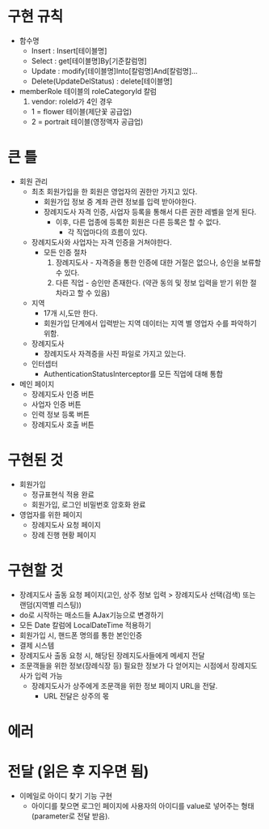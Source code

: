 # 구현 규칙
  - 함수명
    - Insert : Insert[테이블명]
    - Select : get[테이블명]By[기준칼럼명]
    - Update : modify[테이블명]Into[칼럼명]And[칼럼명]...
    - Delete(UpdateDelStatus) : delete[테이블명]
  - memberRole 테이블의 roleCategoryId 칼럼
    1) vendor: roleId가 4인 경우
      - 1 = flower 테이블(제단꽃 공급업)
      - 2 = portrait 테이블(영정액자 공급업)
# 큰 틀
- 회원 관리
  - 최초 회원가입을 한 회원은 영업자의 권한만 가지고 있다.
    - 회원가입 정보 중 계좌 관련 정보를 입력 받아야한다.
    - 장례지도사 자격 인증, 사업자 등록을 통해서 다른 권한 레벨을 얻게 된다.
      - 이후, 다른 업종에 등록한 회원은 다른 등록은 할 수 없다.
        - 각 직업마다의 흐름이 있다.  
  - 장례지도사와 사업자는 자격 인증을 거쳐야한다.
    - 모든 인증 절차
      1) 장례지도사 - 자격증을 통한 인증에 대한 거절은 없으나, 승인을 보류할 수 있다.
      2) 다른 직업  - 승인만 존재한다. (약관 동의 및 정보 입력을 받기 위한 절차라고 할 수 있음)
  - 지역
    - 17개 시,도만 한다.
    - 회원가입 단계에서 입력받는 지역 데이터는 지역 별 영업자 수를 파악하기 위함.
  - 장례지도사
    - 장례지도사 자격증을 사진 파일로 가지고 있는다.
  - 인터셉터
    - AuthenticationStatusInterceptor를 모든 직업에 대해 통합
- 메인 페이지
  - 장례지도사 인증 버튼
  - 사업자 인증 버튼
  - 인력 정보 등록 버튼
  - 장례지도사 호출 버튼

# 구현된 것
- 회원가입
  - 정규표현식 적용 완료
  - 회원가입, 로그인 비밀번호 암호화 완료
- 영업자를 위한 페이지
  - 장례지도사 요청 페이지
  - 장례 진행 현황 페이지

# 구현할 것
- 장례지도사 출동 요청 페이지(고인, 상주 정보 입력 > 장례지도사 선택(검색) 또는 랜덤(지역별 리스팅))
- do로 시작하는 매소드들 AJax기능으로 변경하기
- 모든 Date 칼럼에 LocalDateTime 적용하기
- 회원가입 시, 핸드폰 명의를 통한 본인인증
- 결제 시스템
- 장례지도사 출동 요청 시, 해당된 장례지도사들에게 메세지 전달
- 조문객들을 위한 정보(장례식장 등) 필요한 정보가 다 얻어지는 시점에서 장례지도사가 입력 가능
  - 장례지도사가 상주에게 조문객을 위한 정보 페이지 URL을 전달.
    - URL 전달은 상주의 몫
# 에러 
# 전달 (읽은 후 지우면 됨)
- 이메일로 아이디 찾기 기능 구현
  - 아이디를 찾으면 로그인 페이지에 사용자의 아이디를 value로 넣어주는 형태(parameter로 전달 받음).
  